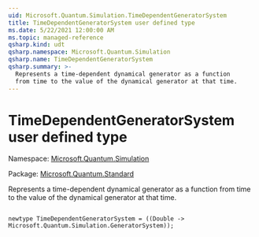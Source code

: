 ```yaml
---
uid: Microsoft.Quantum.Simulation.TimeDependentGeneratorSystem
title: TimeDependentGeneratorSystem user defined type
ms.date: 5/22/2021 12:00:00 AM
ms.topic: managed-reference
qsharp.kind: udt
qsharp.namespace: Microsoft.Quantum.Simulation
qsharp.name: TimeDependentGeneratorSystem
qsharp.summary: >-
  Represents a time-dependent dynamical generator as a function
  from time to the value of the dynamical generator at that time.
---
```


# TimeDependentGeneratorSystem user defined type

Namespace: [Microsoft.Quantum.Simulation](xref:Microsoft.Quantum.Simulation)

Package: [Microsoft.Quantum.Standard](https://nuget.org/packages/Microsoft.Quantum.Standard)


Represents a time-dependent dynamical generator as a functionfrom time to the value of the dynamical generator at that time.

```qsharp

newtype TimeDependentGeneratorSystem = ((Double -> Microsoft.Quantum.Simulation.GeneratorSystem));
```

